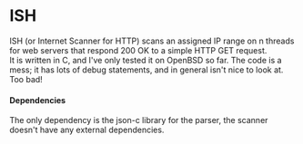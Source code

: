 # ISH
ISH (or Internet Scanner for HTTP) scans an assigned IP range on n threads for web servers that respond 200 OK to a simple HTTP GET request.\
It is written in C, and I've only tested it on OpenBSD so far. The code is a mess; it has lots of debug statements, and in general isn't nice to look at.\
Too bad!

#### Dependencies
The only dependency is the json-c library for the parser, the scanner doesn't have any external dependencies.
